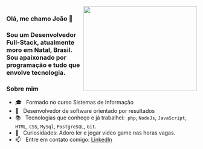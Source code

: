 <img align="right" width="300" height="225" src="https://i2.wp.com/allhtaccess.info/wp-content/uploads/2018/03/programming.gif?fit=1281%2C716&ssl=1" />

### **Olá, me chamo João 👋**
### Sou um Desenvolvedor Full-Stack, atualmente moro em Natal, Brasil. Sou apaixonado por programação e tudo que envolve tecnologia. 

### Sobre mim
- 🎓 &nbsp; Formado no curso Sistemas de Informação
- 🧐 &nbsp; Desenvolvedor de software orientado por resultados
- 📚 &nbsp; Tecnologias que conheço e já trabalhei: &nbsp;`php`, `NodeJs`, `JavaScript`, `HTML`, `CSS`, `MySql`, `PostgreSQL`, `Git`.
- 🎯 &nbsp; Curiosidades: Adoro ler e jogar video game nas horas vagas.
- 📫 &nbsp; Entre em contato comigo: [LinkedIn](https://www.linkedin.com/in/jo%C3%A3o-amador/)
